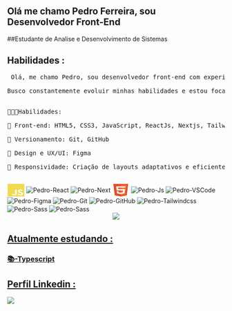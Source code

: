 
## Olá me chamo Pedro Ferreira, sou Desenvolvedor Front-End
##Estudante de Analise e Desenvolvimento de Sistemas

## Habilidades :

<pre> Olá, me chamo Pedro, sou desenvolvedor front-end com experiência em HTML, CSS, JavaScript , ReactJs e NextJs. Tenho paixão por criar interfaces responsivas e intuitivas, sempre priorizando uma boa experiência de usuário. Tenho conhecimentos sólidos em Tailwind CSS, Sass, StyledComponents, Gsap, Git, GitHub e Figma, o que me permite trabalhar de forma ágil e colaborativa.

Busco constantemente evoluir minhas habilidades e estou focado em me tornar um desenvolvedor Fullstack, aprendendo novas tecnologias para oferecer soluções completas e escaláveis.


👨🏻‍💻Habilidades:

🔹 Front-end: HTML5, CSS3, JavaScript, ReactJs, Nextjs, Tailwind CSS,  SASS, Styled Components, Gsap

🔹 Versionamento: Git, GitHub

🔹 Design e UX/UI: Figma

🔹 Responsividade: Criação de layouts adaptativos e eficientes
</pre>

<div style="display: inline_block"><br>
  <img align="center" alt="Pedro-Js" height="30" width="40" src="https://raw.githubusercontent.com/devicons/devicon/master/icons/javascript/javascript-plain.svg">
  <img align="center" alt="Pedro-React" height="30" width="40" src="https://cdn.jsdelivr.net/gh/devicons/devicon@latest/icons/react/react-original-wordmark.svg">
  <img align="center" alt="Pedro-Next" height="30" width="40" src="https://cdn.jsdelivr.net/gh/devicons/devicon@latest/icons/nextjs/nextjs-original.svg" />
  <img align="center" alt="Pedro-HTML" height="30" width="40" src="https://raw.githubusercontent.com/devicons/devicon/master/icons/html5/html5-original.svg">
  <img align="center" alt="Pedro-Js" height="30" width="40" src="https://cdn.jsdelivr.net/gh/devicons/devicon@latest/icons/css3/css3-original.svg">
  <img align="center" alt="Pedro-VSCode" height="30" width="40" src="https://cdn.jsdelivr.net/gh/devicons/devicon/icons/vscode/vscode-original.svg">
  <img align="center" alt="Pedro-Figma" height="30" width="40" src="https://cdn.jsdelivr.net/gh/devicons/devicon/icons/figma/figma-original.svg">
  <img align="center" alt="Pedro-Git" height="30" width="40" src="https://cdn.jsdelivr.net/gh/devicons/devicon/icons/git/git-original-wordmark.svg">
  <img align="center" alt="Pedro-GitHub" height="30" width="40" src="https://cdn.jsdelivr.net/gh/devicons/devicon/icons/github/github-original-wordmark.svg">
  <img align="center" alt="Pedro-Tailwindcss" height="30" width="40" src="https://cdn.jsdelivr.net/gh/devicons/devicon@latest/icons/tailwindcss/tailwindcss-original.svg">
  <img align="center" alt="Pedro-Sass" height="30" width="40" src="https://cdn.jsdelivr.net/gh/devicons/devicon@latest/icons/sass/sass-original.svg" />
  <img align="center" alt="Pedro-Sass" height="30" width="40" src="https://cdn.jsdelivr.net/gh/devicons/devicon@latest/icons/sass/sass-original.svg" />
</div>

<div align="center">
  <a href="https://github.com/pedroferreirasousa">
  <img height="180em" src="https://github-readme-stats.vercel.app/api/top-langs/?username=pedroferreirasousa&layout=compact&langs_count=7&theme=dark"/>
</div>

 ## Atualmente estudando :
 ### 📚-Typescript

## Perfil Linkedin :
  <a href="https://www.linkedin.com/in/pedrofsousa" target="_blank"><img src="https://img.shields.io/badge/-LinkedIn-%230077B5?style=for-the-badge&logo=linkedin&logoColor=white" target="_blank"></a> 
